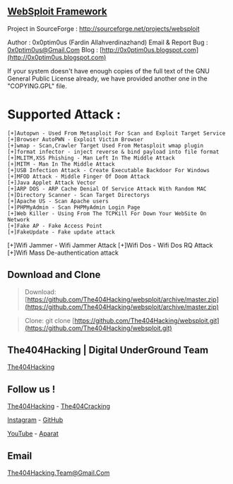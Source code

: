 ## [WebSploit Framework](https://github.com/The404Hacking/websploit)

Project in SourceForge : http://sourceforge.net/projects/websploit

Author : 0x0ptim0us (Fardin Allahverdinazhand)
Email & Report Bug : [0x0ptim0us@Gmail.Com](mailto:0x0ptim0us@Gmail.Com)
Blog : [http://0x0ptim0us.blogspot.com](http://0x0ptim0us.blogspot.com)

If your system doesn't have enough copies of the full text of the GNU
General Public License already, we have provided another one in the
"COPYING.GPL" file. 

# Supported Attack :
	[+]Autopwn - Used From Metasploit For Scan and Exploit Target Service
	[+]Browser AutoPWN - Exploit Victim Browser
	[+]wmap - Scan,Crawler Target Used From Metasploit wmap plugin
	[+]format infector - inject reverse & bind payload into file format
	[+]MLITM,XSS Phishing - Man Left In The Middle Attack
	[+]MITM - Man In The Middle Attack
	[+]USB Infection Attack - Create Executable Backdoor For Windows
	[+]MFOD Attack - Middle Finger Of Doom Attack
	[+]Java Applet Attack Vector 
	[+]ARP DOS - ARP Cache Denial Of Service Attack With Random MAC
	[+]Directory Scanner - Scan Target Directorys
	[+]Apache US - Scan Apache users
	[+]PHPMyAdmin - Scan PHPMyAdmin Login Page
	[+]Web Killer - Using From The TCPKill For Down Your WebSite On Network
	[+]Fake AP - Fake Access Point
	[+]FakeUpdate - Fake update attack 
  [+]Wifi Jammer - Wifi Jammer Attack
  [+]Wifi Dos - Wifi Dos RQ Attack
  [+]Wifi Mass De-authentication attack

## Download and Clone
> Download: [https://github.com/The404Hacking/websploit/archive/master.zip](https://github.com/The404Hacking/websploit/archive/master.zip)

> Clone: git clone [https://github.com/The404Hacking/websploit.git](https://github.com/The404Hacking/websploit.git)

## The404Hacking | Digital UnderGround Team
[The404Hacking](https://T.me/The404Hacking)

## Follow us !
[The404Hacking](https://T.me/The404Hacking) - [The404Cracking](https://T.me/The404Cracking)

[Instagram](https://instagram.com/The404Hacking) - [GitHub](https://github.com/The404Hacking)

[YouTube](http://yon.ir/youtube404) - [Aparat](http://www.aparat.com/The404Hacking)

## Email
[The404Hacking.Team@Gmail.Com](mailto:The404Hacking.Team@Gmail.Com)
